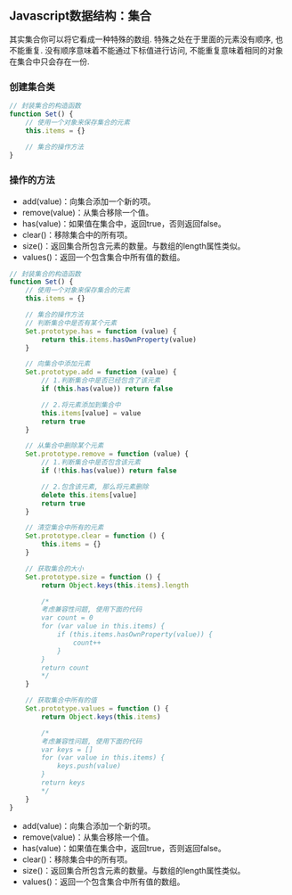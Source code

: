 ## Javascript数据结构：集合

其实集合你可以将它看成一种特殊的数组.
特殊之处在于里面的元素没有顺序, 也不能重复.
没有顺序意味着不能通过下标值进行访问, 不能重复意味着相同的对象在集合中只会存在一份.

### 创建集合类

```js
// 封装集合的构造函数
function Set() {
    // 使用一个对象来保存集合的元素
    this.items = {} 
    
    // 集合的操作方法
}

```

### 操作的方法

- add(value)：向集合添加一个新的项。
- remove(value)：从集合移除一个值。
- has(value)：如果值在集合中，返回true，否则返回false。
- clear()：移除集合中的所有项。
- size()：返回集合所包含元素的数量。与数组的length属性类似。
- values()：返回一个包含集合中所有值的数组。

```js
// 封装集合的构造函数
function Set() {
    // 使用一个对象来保存集合的元素
    this.items = {}

    // 集合的操作方法
    // 判断集合中是否有某个元素
    Set.prototype.has = function (value) {
        return this.items.hasOwnProperty(value)
    }

    // 向集合中添加元素
    Set.prototype.add = function (value) {
        // 1.判断集合中是否已经包含了该元素
        if (this.has(value)) return false

        // 2.将元素添加到集合中
        this.items[value] = value
        return true
    }

    // 从集合中删除某个元素
    Set.prototype.remove = function (value) {
        // 1.判断集合中是否包含该元素
        if (!this.has(value)) return false

        // 2.包含该元素, 那么将元素删除
        delete this.items[value]
        return true
    }

    // 清空集合中所有的元素
    Set.prototype.clear = function () {
        this.items = {}
    }

    // 获取集合的大小
    Set.prototype.size = function () {
        return Object.keys(this.items).length

        /*
        考虑兼容性问题, 使用下面的代码
        var count = 0
        for (var value in this.items) {
            if (this.items.hasOwnProperty(value)) {
                count++
            }
        }
        return count
        */
    }

    // 获取集合中所有的值
    Set.prototype.values = function () {
        return Object.keys(this.items)

        /*
        考虑兼容性问题, 使用下面的代码
        var keys = []
        for (var value in this.items) {
            keys.push(value)
        }
        return keys
        */
    }
}

```



- add(value)：向集合添加一个新的项。
- remove(value)：从集合移除一个值。
- has(value)：如果值在集合中，返回true，否则返回false。
- clear()：移除集合中的所有项。
- size()：返回集合所包含元素的数量。与数组的length属性类似。
- values()：返回一个包含集合中所有值的数组。

